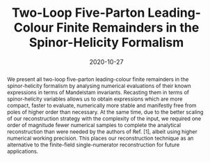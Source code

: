 ---
title: "Two-Loop Five-Parton Leading-Colour Finite Remainders in the Spinor-Helicity Formalism"
authors:
- admin
- Daniel Maitre
date: "2020-10-27"
doi: ""

# Schedule page publish date (NOT publication's date).
publishDate: ""

# Publication type.
# Legend: 0 = Uncategorized; 1 = Conference paper; 2 = Journal article;
# 3 = Preprint / Working Paper; 4 = Report; 5 = Book; 6 = Book section;
# 7 = Thesis; 8 = Patent
publication_types: ["2"]

# Publication name and optional abbreviated publication name.
publication: ""
publication_short: ""

abstract: "We present all two-loop five-parton leading-colour finite remainders in the spinor-helicity formalism by analysing numerical evaluations of their known expressions in terms of Mandelstam invariants. Recasting them in terms of spinor-helicity variables allows us to obtain expressions which are more compact, faster to evaluate, numerically more stable and manifestly free from poles of higher order than necessary. At the same time, due to the better scaling of our reconstruction strategy with the complexity of the input, we required one order of magnitude fewer numerical samples to complete the analytical reconstruction than were needed by the authors of Ref. [1], albeit using higher numerical working precision. This places our reconstruction technique as an alternative to the finite-field single-numerator reconstruction for future applications."

# Summary. An optional shortened abstract.
summary: 

tags:
- Scattering Amplitudes
- QCD
featured: true

links:
- icon: arxiv
  icon_pack: ai
  name: arXiv:2010.14525
  url: https://arxiv.org/abs/2010.14525
- icon: inspire
  icon_pack: ai
  name: inspire1826610
  url: https://inspirehep.net/literature/1826610
- icon: springer
  icon_pack: ai
  name: JHEP 02 (2021) 016
  url: https://doi.org/10.1007/JHEP02(2021)016
  
---